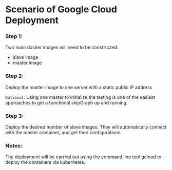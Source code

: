 # Scenario of Google Cloud Deployment

### Step 1:
Two main docker images will need to be constructed:
- slave  image
- master image

### Step 2:
Deploy the master image to one server with a static public IP address

`Rational`: Using one master to initialize the testing is one of the easiest
approaches to get a functional skipGraph up and running.

### Step 3:
Deploy the desired number of slave images. They will automatically connect with
the master container, and get their configurations.

### Notes:
The deployment will be carried out using the command line tool gcloud to deploy
the containers via kubernetes.


